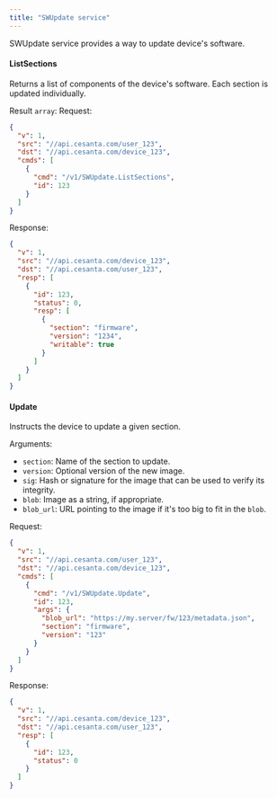 ```yaml
---
title: "SWUpdate service"
---
```


SWUpdate service provides a way to update device's software.

#### ListSections
Returns a list of components of the device's software. Each section is updated individually.


Result `array`: 
Request:
```json
{
  "v": 1,
  "src": "//api.cesanta.com/user_123",
  "dst": "//api.cesanta.com/device_123",
  "cmds": [
    {
      "cmd": "/v1/SWUpdate.ListSections",
      "id": 123
    }
  ]
}

```

Response:
```json
{
  "v": 1,
  "src": "//api.cesanta.com/device_123",
  "dst": "//api.cesanta.com/user_123",
  "resp": [
    {
      "id": 123,
      "status": 0,
      "resp": [
        {
          "section": "firmware",
          "version": "1234",
          "writable": true
        }
      ]
    }
  ]
}

```

#### Update
Instructs the device to update a given section.

Arguments:
- `section`: Name of the section to update.
- `version`: Optional version of the new image.
- `sig`: Hash or signature for the image that can be used to verify its integrity.
- `blob`: Image as a string, if appropriate.
- `blob_url`: URL pointing to the image if it's too big to fit in the `blob`.

Request:
```json
{
  "v": 1,
  "src": "//api.cesanta.com/user_123",
  "dst": "//api.cesanta.com/device_123",
  "cmds": [
    {
      "cmd": "/v1/SWUpdate.Update",
      "id": 123,
      "args": {
        "blob_url": "https://my.server/fw/123/metadata.json",
        "section": "firmware",
        "version": "123"
      }
    }
  ]
}

```

Response:
```json
{
  "v": 1,
  "src": "//api.cesanta.com/device_123",
  "dst": "//api.cesanta.com/user_123",
  "resp": [
    {
      "id": 123,
      "status": 0
    }
  ]
}

```


